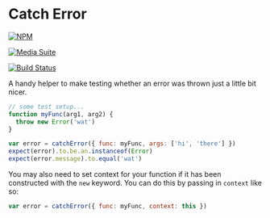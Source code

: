 Catch Error
===========

[![NPM](https://nodei.co/npm/catch-error.png?downloads=true&stars=true)](https://nodei.co/npm/catch-error/)

[![Media Suite](http://mediasuite.co.nz/ms-badge.png)](http://mediasuite.co.nz)

[![Build Status](https://travis-ci.org/mediasuitenz/catch-error.svg?branch=add%2Ftravis_ci)](https://travis-ci.org/mediasuitenz/catch-error)

A handy helper to make testing whether an error was thrown just a little bit nicer.

```js
// some test setup...
function myFunc(arg1, arg2) {
  throw new Error('wat')
}

var error = catchError({ func: myFunc, args: ['hi', 'there'] })
expect(error).to.be.an.instanceof(Error)
expect(error.message).to.equal('wat')
```

You may also need to set context for your function if it has been constructed
with the `new` keyword. You can do this by passing in `context` like so:
```js
var error = catchError({ func: myFunc, context: this })
```
